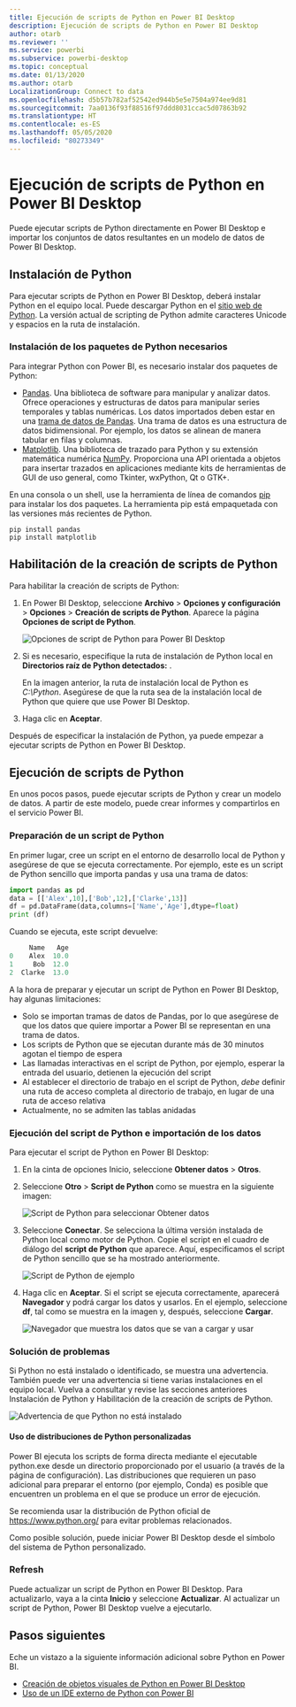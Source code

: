 ```yaml
---
title: Ejecución de scripts de Python en Power BI Desktop
description: Ejecución de scripts de Python en Power BI Desktop
author: otarb
ms.reviewer: ''
ms.service: powerbi
ms.subservice: powerbi-desktop
ms.topic: conceptual
ms.date: 01/13/2020
ms.author: otarb
LocalizationGroup: Connect to data
ms.openlocfilehash: d5b57b782af52542ed944b5e5e7504a974ee9d81
ms.sourcegitcommit: 7aa0136f93f88516f97ddd8031ccac5d07863b92
ms.translationtype: HT
ms.contentlocale: es-ES
ms.lasthandoff: 05/05/2020
ms.locfileid: "80273349"
---
```

# <a name="run-python-scripts-in-power-bi-desktop"></a>Ejecución de scripts de Python en Power BI Desktop

Puede ejecutar scripts de Python directamente en Power BI Desktop e importar los conjuntos de datos resultantes en un modelo de datos de Power BI Desktop.

## <a name="install-python"></a>Instalación de Python

Para ejecutar scripts de Python en Power BI Desktop, deberá instalar Python en el equipo local. Puede descargar Python en el [sitio web de Python](https://www.python.org/). La versión actual de scripting de Python admite caracteres Unicode y espacios en la ruta de instalación.

### <a name="install-required-python-packages"></a>Instalación de los paquetes de Python necesarios

Para integrar Python con Power BI, es necesario instalar dos paquetes de Python:

* [Pandas](https://pandas.pydata.org/). Una biblioteca de software para manipular y analizar datos. Ofrece operaciones y estructuras de datos para manipular series temporales y tablas numéricas. Los datos importados deben estar en una [trama de datos de Pandas](https://www.tutorialspoint.com/python_pandas/python_pandas_dataframe.htm). Una trama de datos es una estructura de datos bidimensional. Por ejemplo, los datos se alinean de manera tabular en filas y columnas.
* [Matplotlib](https://matplotlib.org/). Una biblioteca de trazado para Python y su extensión matemática numérica [NumPy](https://www.numpy.org/). Proporciona una API orientada a objetos para insertar trazados en aplicaciones mediante kits de herramientas de GUI de uso general, como Tkinter, wxPython, Qt o GTK+.

En una consola o un shell, use la herramienta de línea de comandos [pip](https://pip.pypa.io/en/stable/) para instalar los dos paquetes. La herramienta pip está empaquetada con las versiones más recientes de Python.

```CMD
pip install pandas
pip install matplotlib
```

## <a name="enable-python-scripting"></a>Habilitación de la creación de scripts de Python

Para habilitar la creación de scripts de Python:

1. En Power BI Desktop, seleccione **Archivo** > **Opciones y configuración** > **Opciones** > **Creación de scripts de Python**. Aparece la página **Opciones de script de Python**.

   ![Opciones de script de Python para Power BI Desktop](media/desktop-python-scripts/python-scripts-7.png)

1. Si es necesario, especifique la ruta de instalación de Python local en **Directorios raíz de Python detectados:** .

   En la imagen anterior, la ruta de instalación local de Python es *C:\Python*. Asegúrese de que la ruta sea de la instalación local de Python que quiere que use Power BI Desktop.

1. Haga clic en **Aceptar**.

Después de especificar la instalación de Python, ya puede empezar a ejecutar scripts de Python en Power BI Desktop.

## <a name="run-python-scripts"></a>Ejecución de scripts de Python

En unos pocos pasos, puede ejecutar scripts de Python y crear un modelo de datos. A partir de este modelo, puede crear informes y compartirlos en el servicio Power BI.

### <a name="prepare-a-python-script"></a>Preparación de un script de Python

En primer lugar, cree un script en el entorno de desarrollo local de Python y asegúrese de que se ejecuta correctamente. Por ejemplo, este es un script de Python sencillo que importa pandas y usa una trama de datos:

```python
import pandas as pd
data = [['Alex',10],['Bob',12],['Clarke',13]]
df = pd.DataFrame(data,columns=['Name','Age'],dtype=float)
print (df)
```

Cuando se ejecuta, este script devuelve:

```python
     Name   Age
0    Alex  10.0
1     Bob  12.0
2  Clarke  13.0
```

A la hora de preparar y ejecutar un script de Python en Power BI Desktop, hay algunas limitaciones:

* Solo se importan tramas de datos de Pandas, por lo que asegúrese de que los datos que quiere importar a Power BI se representan en una trama de datos.
* Los scripts de Python que se ejecutan durante más de 30 minutos agotan el tiempo de espera
* Las llamadas interactivas en el script de Python, por ejemplo, esperar la entrada del usuario, detienen la ejecución del script
* Al establecer el directorio de trabajo en el script de Python, *debe* definir una ruta de acceso completa al directorio de trabajo, en lugar de una ruta de acceso relativa
* Actualmente, no se admiten las tablas anidadas

### <a name="run-your-python-script-and-import-data"></a>Ejecución del script de Python e importación de los datos

Para ejecutar el script de Python en Power BI Desktop:

1. En la cinta de opciones Inicio, seleccione **Obtener datos** > **Otros**.

1. Seleccione **Otro** > **Script de Python** como se muestra en la siguiente imagen:

   ![Script de Python para seleccionar Obtener datos](media/desktop-python-scripts/python-scripts-1.png)

1. Seleccione **Conectar**. Se selecciona la última versión instalada de Python local como motor de Python. Copie el script en el cuadro de diálogo del **script de Python** que aparece. Aquí, especificamos el script de Python sencillo que se ha mostrado anteriormente.

   ![Script de Python de ejemplo](media/desktop-python-scripts/python-scripts-6.png)

1. Haga clic en **Aceptar**. Si el script se ejecuta correctamente, aparecerá **Navegador** y podrá cargar los datos y usarlos. En el ejemplo, seleccione **df**, tal como se muestra en la imagen y, después, seleccione **Cargar**.

   ![Navegador que muestra los datos que se van a cargar y usar](media/desktop-python-scripts/python-scripts-5.png) 

### <a name="troubleshooting"></a>Solución de problemas

Si Python no está instalado o identificado, se muestra una advertencia. También puede ver una advertencia si tiene varias instalaciones en el equipo local. Vuelva a consultar y revise las secciones anteriores Instalación de Python y Habilitación de la creación de scripts de Python.

![Advertencia de que Python no está instalado](media/desktop-python-scripts/python-scripts-3.png)

#### <a name="using-custom-python-distributions"></a>Uso de distribuciones de Python personalizadas

Power BI ejecuta los scripts de forma directa mediante el ejecutable python.exe desde un directorio proporcionado por el usuario (a través de la página de configuración). Las distribuciones que requieren un paso adicional para preparar el entorno (por ejemplo, Conda) es posible que encuentren un problema en el que se produce un error de ejecución.

Se recomienda usar la distribución de Python oficial de https://www.python.org/ para evitar problemas relacionados.

Como posible solución, puede iniciar Power BI Desktop desde el símbolo del sistema de Python personalizado.

### <a name="refresh"></a>Refresh

Puede actualizar un script de Python en Power BI Desktop. Para actualizarlo, vaya a la cinta **Inicio** y seleccione **Actualizar**. Al actualizar un script de Python, Power BI Desktop vuelve a ejecutarlo.

## <a name="next-steps"></a>Pasos siguientes

Eche un vistazo a la siguiente información adicional sobre Python en Power BI.

* [Creación de objetos visuales de Python en Power BI Desktop](desktop-python-visuals.md)
* [Uso de un IDE externo de Python con Power BI](desktop-python-ide.md)

